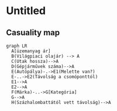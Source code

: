Untitled
================

## Casuality map

``` mermaid
graph LR
  A[üzemanyag ár]
  B(Világpiaci olajár) --> A
  C(Utak hossza)-->A
  D(Gépjárművek száma)-->A
  E(Autópálya)-.->E1(Melette van?)
  E-..->E2(Távolság a csomóponttól)
  E1-->A
  E2-->A
  F(Márka)-..->G[Kategória]
  G-->A
  H(Százhalombattától vett távolság)-->A
```
